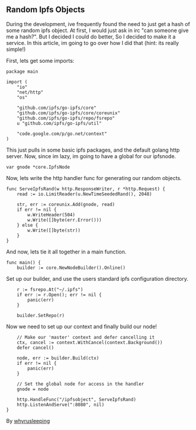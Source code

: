 ## Random Ipfs Objects
During the development, ive frequently found the need to just get a hash of some
random ipfs object. At first, I would just ask in irc "can someone give me a
hash?". But I decided I could do better, So I decided to make it a service. In
this article, im going to go over how I did that (hint: its really simple!)

First, lets get some imports:
```
package main

import (
	"io"
	"net/http"
	"os"

	"github.com/ipfs/go-ipfs/core"
	"github.com/ipfs/go-ipfs/core/coreunix"
	"github.com/ipfs/go-ipfs/repo/fsrepo"
	u "github.com/ipfs/go-ipfs/util"

	"code.google.com/p/go.net/context"
)
```

This just pulls in some basic ipfs packages, and the default golang http server.
Now, since im lazy, im going to have a global for our ipfsnode.

```
var gnode *core.IpfsNode
```

Now, lets write the http handler func for generating our random objects.

```
func ServeIpfsRand(w http.ResponseWriter, r *http.Request) {
	read := io.LimitReader(u.NewTimeSeededRand(), 2048)

	str, err := coreunix.Add(gnode, read)
	if err != nil {
		w.WriteHeader(504)
		w.Write([]byte(err.Error()))
	} else {
		w.Write([]byte(str))
	}
}
```

And now, lets tie it all together in a main function.

```
func main() {
	builder := core.NewNodeBuilder().Online()
```

Set up our builder, and use the users standard ipfs configuration directory.

```
	r := fsrepo.At("~/.ipfs")
	if err := r.Open(); err != nil {
		panic(err)
	}

	builder.SetRepo(r)
```

Now we need to set up our context and finally build our node!

```
	// Make our 'master' context and defer cancelling it
	ctx, cancel := context.WithCancel(context.Background())
	defer cancel()

	node, err := builder.Build(ctx)
	if err != nil {
		panic(err)
	}

	// Set the global node for access in the handler
	gnode = node

	http.HandleFunc("/ipfsobject", ServeIpfsRand)
	http.ListenAndServe(":8080", nil)
}
```

By [whyrusleeping](http://github.com/whyrusleeping)
